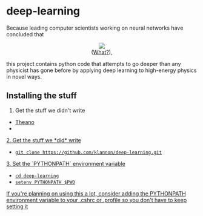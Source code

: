 deep-learning
=============
Because leading computer scientists working on neural networks have concluded that
<figure style="align: left; text-align:center;">
    <img src="http://i3.kym-cdn.com/photos/images/original/000/531/557/a88.jpg">
    <figcaption>(<a href="http://knowyourmeme.com/memes/we-need-to-go-deeper">What?</a>),</figcaption>
</figure>

this project contains python code that attempts to go deeper than any physicist has gone before by applying deep learning to high-energy physics in novel ways.


Installing the stuff
--------------------
1. Get the stuff we didn't write
<ul>
<li><a href="http://deeplearning.net/software/theano/">Theano</a></li>
<li><a href="http://deeplearning.net/software/pylearn2/>Pylearn2</a>"</li>
</ul>
2. Get the stuff we *did* write
<ul>
<li><code>git clone https://github.com/klannon/deep-learning.git</code></li>
</ul>
3. Set the `PYTHONPATH` environment variable
<ul>
<li><code>cd deep-learning</code></li>
<li><code>setenv PYTHONPATH $PWD</code></li>
</ul>

If you're planning on using this a lot, consider adding the PYTHONPATH environment variable to your .cshrc or .profile so you don't have to keep setting it